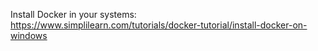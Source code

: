 Install Docker in your systems:
https://www.simplilearn.com/tutorials/docker-tutorial/install-docker-on-windows
